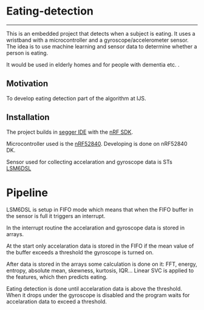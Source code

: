 # Eating-detection
---
This is an embedded project that detects when a subject is eating. It uses a wristband with a microcontroller and a gyroscope/accelerometer sensor.
The idea is to use machine learning and sensor data to determine whether a person is eating. 

It would be used in elderly homes and for people with dementia etc. .
## Motivation
To develop eating detection part of the algorithm at IJS.
## Installation 
The project builds in [segger IDE](https://www.segger.com/products/development-tools/embedded-studio/ "segger IDE download") with the [nRF SDK](https://www.nordicsemi.com/Software-and-tools/Software/nRF5-SDK "SDK download").

Microcontroller used is the [nRF52840](https://www.nordicsemi.com/Products/Low-power-short-range-wireless/nRF52840).
Developing is done on nRF52840 DK.

Sensor used for collecting accelaration and gyroscope data is STs [LSM6DSL](https://www.st.com/en/mems-and-sensors/lsm6dsl.html)

# Pipeline
LSM6DSL is setup in FIFO mode which means that when the FIFO buffer in the sensor is full it triggers an interrupt.

In the interrupt routine the accelaration and gyroscope data is stored in arrays.

At the start only accelaration data is stored in the FIFO if the mean value of the buffer exceeds a threshold the gyroscope is turned on.

After data is stored in the arrays some calculation is done on it: FFT, energy, entropy, absolute mean, skewness, kurtosis, IQR...
Linear SVC is applied to the features, which then predicts eating.

Eating detection is done until accelaration data is above the threshold. When it drops under the gyroscope is disabled and the program waits for accelaration data to exceed a threshold.
